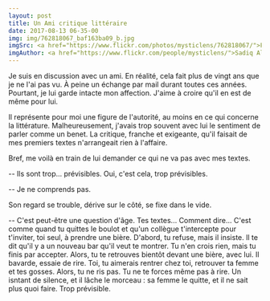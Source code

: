 ```yaml
---
layout: post
title: Un Ami critique littéraire
date: 2017-08-13 06-35-00
img: img/762818067_baf163ba09_b.jpg
imgSrc: <a href="https://www.flickr.com/photos/mysticlens/762818067/">Flickr</a>
imgAuthor: <a href="https://www.flickr.com/people/mysticlens/">Sadiq Alam</a>
---
```


Je suis en discussion avec un ami. En réalité, cela fait plus de vingt ans que je ne l'ai pas vu. À peine un échange par mail durant toutes ces années. Pourtant, je lui garde intacte mon affection. J'aime à croire qu'il en est de même pour lui.

Il représente pour moi une figure de l'autorité, au moins en ce qui concerne la littérature. Malheureusement, j'avais trop souvent avec lui le sentiment de parler comme un benet. La critique, franche et exigeante, qu'il faisait de mes premiers textes n'arrangeait rien à l'affaire.

Bref, me voilà en train de lui demander ce qui ne va pas avec mes textes.

-- Ils sont trop... prévisibles. Oui, c'est cela, trop prévisibles.

-- Je ne comprends pas.

Son regard se trouble, dérive sur le côté, se fixe dans le vide.

-- C'est peut-être une question d'âge. Tes textes... Comment dire... C'est comme quand tu quittes le boulot et qu'un collègue t'intercepte pour t'inviter, toi seul, à prendre une bière. D'abord, tu refuse, mais il insiste. Il te dit qu'il y a un nouveau bar qu'il veut te montrer. Tu n'en crois rien, mais tu finis par accepter. Alors, tu te retrouves bientôt devant une bière, avec lui. Il bavarde, essaie de rire. Toi, tu aimerais rentrer chez toi, retrouver ta femme et tes gosses. Alors, tu ne ris pas. Tu ne te forces même pas à rire. Un isntant de silence, et il lâche le morceau : sa femme le quitte, et il ne sait plus quoi faire. Trop prévisible.
